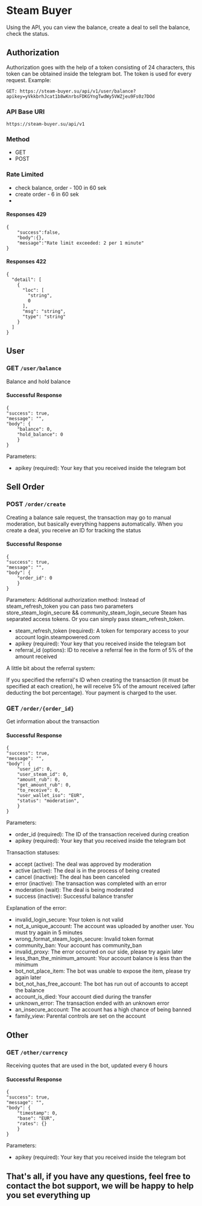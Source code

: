 # Steam Buyer
Using the API, you can view the balance, create a deal to sell the balance, check the status.

## Authorization
Authorization goes with the help of a token consisting of 24 characters, this token can be obtained inside the telegram bot. The token is used for every request. Example:

`GET: https://steam-buyer.su/api/v1/user/balance?apikey=yVkkbrhJcat1b8wKnrbsFDKGYngTwdWy5VWZjeu9Fs0z7DOd`
    
### API Base URI
`https://steam-buyer.su/api/v1`
### Method
- GET
- POST

### Rate Limited
 - check balance, order - 100 in 60 sek
 - create order - 6 in 60 sek
 - 
#### Responses 429
    {
        "success":false,
        "body":{},
        "message":"Rate limit exceeded: 2 per 1 minute"
    }

#### Responses 422


    {
      "detail": [
        {
          "loc": [
            "string",
            0
          ],
          "msg": "string",
          "type": "string"
        }
      ]
    }


## User

### GET `/user/balance`

Balance and hold balance

#### Successful Response

    {
    "success": true,
    "message": "",
    "body": {
        "balance": 0,
        "hold_balance": 0
        }
    }
Parameters:

 * apikey (required): Your key that you received inside the telegram bot

## Sell Order

### POST `/order/create`

Creating a balance sale request, the transaction may go to manual moderation, but basically everything happens automatically. When you create a deal, you receive an ID for tracking the status

#### Successful Response

    {
    "success": true,
    "message": "",
    "body": {
        "order_id": 0
        }
    }
Parameters:
Additional authorization method:
Instead of steam_refresh_token you can pass two parameters store_steam_login_secure && community_steam_login_secure Steam has separated access tokens. Or you can simply pass steam_refresh_token.

 * steam_refresh_token (required): A token for temporary access to your account login.steampowered.com
 * apikey (required): Your key that you received inside the telegram bot
 * referral_id (options): ID to receive a referral fee in the form of 5% of the amount received

A little bit about the referral system:

If you specified the referral's ID when creating the transaction (it must be specified at each creation), he will receive 5% of the amount received (after deducting the bot percentage). Your payment is charged to the user.

### GET `/order/{order_id}`

Get information about the transaction

#### Successful Response

    {
    "success": true,
    "message": "",
    "body": {
        "user_id": 0,
        "user_steam_id": 0,
        "amount_rub": 0,
        "get_amount_rub": 0,
        "to_receive": 0,
        "user_wallet_iso": "EUR",
        "status": "moderation",
        }
    }
Parameters:

 * order_id (required): The ID of the transaction received during creation
 * apikey (required): Your key that you received inside the telegram bot

Transaction statuses:

* accept (active): The deal was approved by moderation
* active (active): The deal is in the process of being created
* cancel (inactive): The deal has been canceled
* error (inactive): The transaction was completed with an error
* moderation (wait): The deal is being moderated
* success (inactive): Successful balance transfer

Explanation of the error:

* invalid_login_secure: Your token is not valid
* not_a_unique_account: The account was uploaded by another user. You must try again in 5 minutes
* wrong_format_steam_login_secure: Invalid token format
* community_ban: Your account has community_ban
* invalid_proxy: The error occurred on our side, please try again later
* less_than_the_minimum_amount: Your account balance is less than the minimum
* bot_not_place_item: The bot was unable to expose the item, please try again later
* bot_not_has_free_account: The bot has run out of accounts to accept the balance
* account_is_died: Your account died during the transfer
* unknown_error: The transaction ended with an unknown error
* an_insecure_account: The account has a high chance of being banned
* family_view: Parental controls are set on the account

## Other

### GET `/other/currency`

Receiving quotes that are used in the bot, updated every 6 hours

#### Successful Response

    {
    "success": true,
    "message": "",
    "body": {
        "timestamp": 0,
        "base": "EUR",
        "rates": {}
        }
    }
Parameters:

 * apikey (required): Your key that you received inside the telegram bot


## That's all, if you have any questions, feel free to contact the bot support, we will be happy to help you set everything up
